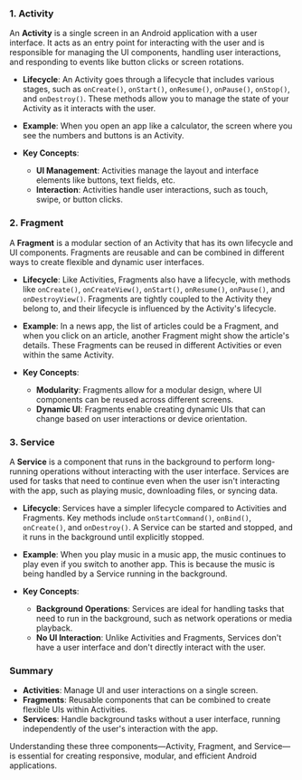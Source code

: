 ### 1. **Activity**
An **Activity** is a single screen in an Android application with a user interface. It acts as an entry point for interacting with the user and is responsible for managing the UI components, handling user interactions, and responding to events like button clicks or screen rotations.

- **Lifecycle**: An Activity goes through a lifecycle that includes various stages, such as `onCreate()`, `onStart()`, `onResume()`, `onPause()`, `onStop()`, and `onDestroy()`. These methods allow you to manage the state of your Activity as it interacts with the user.
  
- **Example**: When you open an app like a calculator, the screen where you see the numbers and buttons is an Activity.

- **Key Concepts**:
  - **UI Management**: Activities manage the layout and interface elements like buttons, text fields, etc.
  - **Interaction**: Activities handle user interactions, such as touch, swipe, or button clicks.

### 2. **Fragment**
A **Fragment** is a modular section of an Activity that has its own lifecycle and UI components. Fragments are reusable and can be combined in different ways to create flexible and dynamic user interfaces.

- **Lifecycle**: Like Activities, Fragments also have a lifecycle, with methods like `onCreate()`, `onCreateView()`, `onStart()`, `onResume()`, `onPause()`, and `onDestroyView()`. Fragments are tightly coupled to the Activity they belong to, and their lifecycle is influenced by the Activity's lifecycle.

- **Example**: In a news app, the list of articles could be a Fragment, and when you click on an article, another Fragment might show the article's details. These Fragments can be reused in different Activities or even within the same Activity.

- **Key Concepts**:
  - **Modularity**: Fragments allow for a modular design, where UI components can be reused across different screens.
  - **Dynamic UI**: Fragments enable creating dynamic UIs that can change based on user interactions or device orientation.

### 3. **Service**
A **Service** is a component that runs in the background to perform long-running operations without interacting with the user interface. Services are used for tasks that need to continue even when the user isn't interacting with the app, such as playing music, downloading files, or syncing data.

- **Lifecycle**: Services have a simpler lifecycle compared to Activities and Fragments. Key methods include `onStartCommand()`, `onBind()`, `onCreate()`, and `onDestroy()`. A Service can be started and stopped, and it runs in the background until explicitly stopped.

- **Example**: When you play music in a music app, the music continues to play even if you switch to another app. This is because the music is being handled by a Service running in the background.

- **Key Concepts**:
  - **Background Operations**: Services are ideal for handling tasks that need to run in the background, such as network operations or media playback.
  - **No UI Interaction**: Unlike Activities and Fragments, Services don't have a user interface and don't directly interact with the user.

### Summary
- **Activities**: Manage UI and user interactions on a single screen.
- **Fragments**: Reusable components that can be combined to create flexible UIs within Activities.
- **Services**: Handle background tasks without a user interface, running independently of the user's interaction with the app.

Understanding these three components—Activity, Fragment, and Service—is essential for creating responsive, modular, and efficient Android applications.